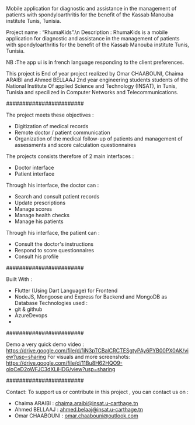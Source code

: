 
Mobile application for diagnostic and assistance in the management of patients with spondyloarthritis for the benefit of the Kassab Manouba institute Tunis, Tunisia.

Project name : “RhumaKids”.\n
Description : RhumaKids is a mobile application for diagnostic and assistance in the management of patients with spondyloarthritis for the benefit of the Kassab Manouba institute Tunis, Tunisia.

NB :The app ui is in french language responding to the client preferences.

This project is End of year project realized by Omar CHAABOUNI, Chaima ARAIBI and Ahmed BELLAAJ 2nd year engineering students students of the National Institute Of applied Science and Technology (INSAT), in Tunis, Tunisia and specilized in Computer Networks and Telecommunications.

########################

The project meets these objectives :
  - Digitization of medical records
  - Remote doctor / patient communication
  - Organization of the medical follow-up of patients and management of assessments and score calculation questionnaires

The projects consists therefore of 2 main interfaces :
  - Doctor interface
  - Patient interface

Through his interface, the doctor can :
- Search and consult patient records
- Update prescriptions
- Manage scores 
- Manage health checks
- Manage his patients

Through his interface, the patient can :
- Consult the doctor's instructions
- Respond to score questionnaires
- Consult his profile
 
########################

Built With : 
  - Flutter (Using Dart Language) for Frontend 
  - NodeJS, Mongoose and Express for Backend and MongoDB as Database
Technologies used :
  - git & github
  - AzureDevops
  - 
########################

Demo a very quick demo video : https://drive.google.com/file/d/1iN3pTCBalCRCTESgtyPAy6PYB00PX0AK/view?usp=sharing
For visuals and more screenshots: https://drive.google.com/file/d/11Bu8H62HQO9-oloCeD2oWFJC3dXLiHDG/view?usp=sharing
 
########################

Contact: To support us or contribute in this project , you can contact us on :
- Chaima ARAIBI : chaima.araibi@insat.u-carthage.tn
- Ahmed BELLAAJ : ahmed.belaaj@insat.u-carthage.tn
- Omar CHAABOUNI : omar.chaabouni@outlook.com
